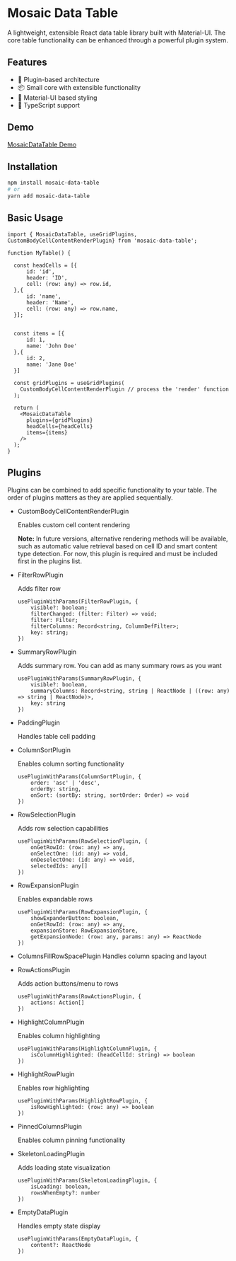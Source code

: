 # Mosaic Data Table

A lightweight, extensible React data table library built with Material-UI. The core table functionality can be enhanced through a powerful plugin system.

## Features

- 🔌 Plugin-based architecture
- 📦 Small core with extensible functionality
- 🎨 Material-UI based styling
- 🚀 TypeScript support

## Demo 
[MosaicDataTable Demo](https://golabra.github.io/MosaicDataTable/)

## Installation

```bash
npm install mosaic-data-table
# or
yarn add mosaic-data-table
```

## Basic Usage

```
import { MosaicDataTable, useGridPlugins, CustomBodyCellContentRenderPlugin} from 'mosaic-data-table';

function MyTable() {

  const headCells = [{
      id: 'id',
      header: 'ID',
      cell: (row: any) => row.id,
  },{
      id: 'name',
      header: 'Name',
      cell: (row: any) => row.name,
  }];


  const items = [{
      id: 1,
      name: 'John Doe'
  },{
      id: 2,
      name: 'Jane Doe'
  }]

  const gridPlugins = useGridPlugins(
    CustomBodyCellContentRenderPlugin // process the 'render' function
  );

  return (
    <MosaicDataTable
      plugins={gridPlugins}
      headCells={headCells}
      items={items}
    />
  );
}
```

## Plugins

Plugins can be combined to add specific functionality to your table. The order of plugins matters as they are applied sequentially.

- CustomBodyCellContentRenderPlugin

    Enables custom cell content rendering

    **Note:** In future versions, alternative rendering methods will be available, such as automatic value retrieval based on cell ID and smart content type detection. For now, this plugin is required and must be included first in the plugins list.

- FilterRowPlugin

    Adds filter row

    ```
    usePluginWithParams(FilterRowPlugin, {
        visible?: boolean;
        filterChanged: (filter: Filter) => void;
        filter: Filter;
        filterColumns: Record<string, ColumnDefFilter>;
        key: string;
    })
    ```   

- SummaryRowPlugin

    Adds summary row. You can add as many summary rows as you want

    ```
    usePluginWithParams(SummaryRowPlugin, {
        visible?: boolean,
        summaryColumns: Record<string, string | ReactNode | ((row: any) => string | ReactNode)>,
        key: string
    })
    ```   

- PaddingPlugin

    Handles table cell padding

- ColumnSortPlugin

    Enables column sorting functionality

    ```
    usePluginWithParams(ColumnSortPlugin, {
        order: 'asc' | 'desc',
        orderBy: string,
        onSort: (sortBy: string, sortOrder: Order) => void
    })
    ```
- RowSelectionPlugin

    Adds row selection capabilities

    ```
    usePluginWithParams(RowSelectionPlugin, {
        onGetRowId: (row: any) => any,
        onSelectOne: (id: any) => void,
        onDeselectOne: (id: any) => void,
        selectedIds: any[]
    })
    ```

- RowExpansionPlugin

    Enables expandable rows

    ```
    usePluginWithParams(RowExpansionPlugin, {
        showExpanderButton: boolean,
        onGetRowId: (row: any) => any,
        expansionStore: RowExpansionStore,
        getExpansionNode: (row: any, params: any) => ReactNode
    })
    ```

- ColumnsFillRowSpacePlugin
    Handles column spacing and layout

- RowActionsPlugin

    Adds action buttons/menu to rows

    ```
    usePluginWithParams(RowActionsPlugin, {
        actions: Action[]
    })
    ```

- HighlightColumnPlugin

    Enables column highlighting

    ```
    usePluginWithParams(HighlightColumnPlugin, {
        isColumnHighlighted: (headCellId: string) => boolean
    })
    ```

- HighlightRowPlugin

    Enables row highlighting

    ```
    usePluginWithParams(HighlightRowPlugin, {
        isRowHighlighted: (row: any) => boolean
    })
    ```

- PinnedColumnsPlugin

    Enables column pinning functionality


- SkeletonLoadingPlugin

    Adds loading state visualization

    ```
    usePluginWithParams(SkeletonLoadingPlugin, {
        isLoading: boolean,
        rowsWhenEmpty?: number
    })
    ```

- EmptyDataPlugin

    Handles empty state display

    ```
    usePluginWithParams(EmptyDataPlugin, {
        content?: ReactNode
    })
    ```